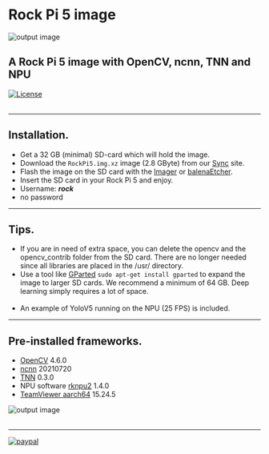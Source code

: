 # Rock Pi 5 image
![output image]( https://qengineering.eu/github/SDcard32GB_RockPi5_Large.webp)<br/>
## A Rock Pi 5 image with OpenCV, ncnn, TNN and NPU
[![License](https://img.shields.io/badge/License-BSD%203--Clause-blue.svg)](https://opensource.org/licenses/BSD-3-Clause)<br/><br/>

------------

## Installation.

- Get a 32 GB (minimal) SD-card which will hold the image. 
- Download the `RockPi5.img.xz` image (2.8 GByte) from our [Sync](https://ln5.sync.com/dl/b9c189080/csvcycve-qn6f2zt8-49z54nm6-m9gvzbf3) site. 
- Flash the image on the SD card with the [Imager](https://www.raspberrypi.org/software/) or [balenaEtcher](https://www.balena.io/etcher/).
- Insert the SD card in your Rock Pi 5 and enjoy.
- Username: ***rock***
- no password 

------------

## Tips.

* If you are in need of extra space, you can delete the opencv and the opencv_contrib folder from the SD card. There are no longer needed since all libraries are placed in the /usr/ directory.
* Use a tool like [GParted](https://gparted.org/) `sudo apt-get install gparted` to expand the image to larger SD cards. We recommend a minimum of 64 GB. Deep learning simply requires a lot of space.<br/><br/>
* An example of YoloV5 running on the NPU (25 FPS) is included.

------------

## Pre-installed frameworks.

- [OpenCV](https://qengineering.eu/deep-learning-with-opencv-on-raspberry-pi-4.html) 4.6.0
- [ncnn](https://qengineering.eu/install-ncnn-on-raspberry-pi-4.html) 20210720
- [TNN](https://qengineering.eu/install-tnn-on-raspberry-pi-4.html) 0.3.0
- NPU software [rknpu2](https://github.com/rockchip-linux/rknpu2) 1.4.0
- [TeamViewer aarch64](https://www.teamviewer.com/en/download/linux/) 15.24.5

![output image]( https://qengineering.eu/github/RockPi5.webp )<br/><br/>

------------

[![paypal](https://qengineering.eu/images/TipJarSmall4.png)](https://www.paypal.com/cgi-bin/webscr?cmd=_s-xclick&hosted_button_id=CPZTM5BB3FCYL) 


